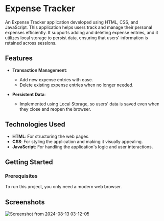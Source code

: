 # Expense Tracker

An Expense Tracker application developed using HTML, CSS, and JavaScript. This application helps users track and manage their personal expenses efficiently. It supports adding and deleting expense entries, and it utilizes local storage to persist data, ensuring that users' information is retained across sessions.

## Features

- **Transaction Management**: 
  - Add new expense entries with ease.
  - Delete existing expense entries when no longer needed.

- **Persistent Data**:
  - Implemented using Local Storage, so users' data is saved even when they close and reopen the browser.

## Technologies Used

- **HTML**: For structuring the web pages.
- **CSS**: For styling the application and making it visually appealing.
- **JavaScript**: For handling the application's logic and user interactions.

## Getting Started

### Prerequisites

To run this project, you only need a modern web browser.

## Screenshots
![Screenshot from 2024-08-13 03-12-05](https://github.com/user-attachments/assets/22cab069-dcb2-447b-a666-e092f4d622ab)

